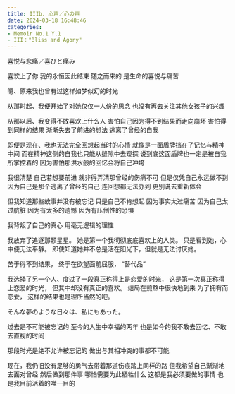 ```yaml
---
title: IIIb. 心声／心の声
date: 2024-03-18 16:48:46
categories:
- Memoir No.1 Y.1
- III："Bliss and Agony"
---
```


喜悦与悲痛／喜びと痛み

喜欢上了你
我的永恒因此结束
随之而来的
是生命的喜悦与痛苦

嗯、原来我也曾有过这样如梦似幻的时光

从那时起、我便开始了对她仅仅一人份的思念
也没有再去关注其他女孩子的兴趣

从那以后、我变得不敢喜欢上什么人
害怕自己因为得不到结果而走向崩坏
害怕得到同样的结果
渐渐失去了前进的想法
逃离了曾经的自我

即便是现在、我也无法完全回想起当时的心情
就像是一面盾牌挡在了记忆与精神中间
而在精神这侧的自我也只能从缝隙中去窥探
说到底这面盾牌也一定是被自我所掌控着的
因为害怕那洪水般的回忆会将自己冲垮

我很清楚
自己若想要前进
就非得弄清那曾经的伤痛不可
但是仅凭自己永远做不到
因为自己是那个逃离了曾经的自己
连回想都无法办到
更别说去重新体会

但我知道那些故事并没有被忘记
只是自己不肯想起
因为事实太过痛苦
因为自己太过肮脏
因为有太多的遗憾
因为有压倒性的恐惧

我背叛了自己的真心
用毫无逻辑的理性

我放弃了追逐那颗星星。
她是第一个我彻彻底底喜欢上的人类。
只是看到她，心中便无法平静。
即使知道她并不总是活在阳光下，但就是无法讨厌她。

苦于得不到结果，
终于在欲望面前屈服，
“替代品”

我选择了另一个人、度过了一段真正称得上是恋爱的时光，
这是第一次真正称得上恋爱的时光，
但其中却没有真正的喜欢。
结局在煎熬中很快地到来
为了拥有而恋爱，
这样的结果也是理所当然的吧。

そんな夢のような日々は、私にもあった。

过去是不可能被忘记的
至今的人生中幸福的两年
也是如今的我不敢去回忆、不敢去直视的时间

那段时光是绝不允许被忘记的
做出与其相冲突的事都不可能

现在，我仍旧没有足够的勇气去带着那道伤痕踏上同样的路
但我希望自己渐渐地去面对曾经
然后做到那件事
哪怕需要为此牺牲什么
这都是我必须要做的事情
也是我目前活着的唯一目的
